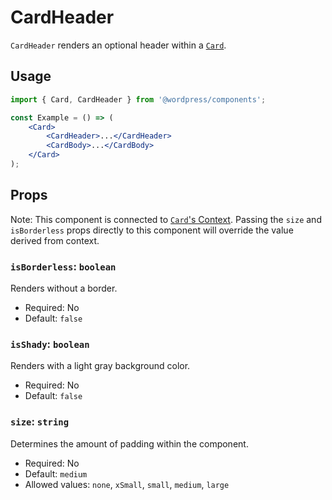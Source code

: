 # CardHeader

`CardHeader` renders an optional header within a [`Card`](../card/README.md).

## Usage

```jsx
import { Card, CardHeader } from '@wordpress/components';

const Example = () => (
	<Card>
 		<CardHeader>...</CardHeader>
 		<CardBody>...</CardBody>
	</Card>
);
```

## Props

Note: This component is connected to [`Card`'s Context](../card/README.md#context). Passing the `size` and `isBorderless` props directly to this component will override the value derived from context.

### `isBorderless`: `boolean`

Renders without a border.

- Required: No
- Default: `false`

### `isShady`: `boolean`

Renders with a light gray background color.

-   Required: No
-   Default: `false`

### `size`: `string`

Determines the amount of padding within the component.

- Required: No
- Default: `medium`
- Allowed values: `none`, `xSmall`, `small`, `medium`, `large`
